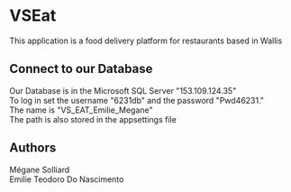 # VSEat
<p>This application is a food delivery platform for restaurants based in Wallis</p>

<h2>Connect to our Database</h2>
<p>
Our Database is in the Microsoft SQL Server "153.109.124.35"<br/>
To log in set the username "6231db" and the password "Pwd46231." <br/>
The name is "VS_EAT_Emilie_Megane"<br/>
The path is also stored in the appsettings file<br/>
</p>


<h2>Authors</h2>
<p>Mégane Solliard<br/>
Emilie Teodoro Do Nascimento</p>
